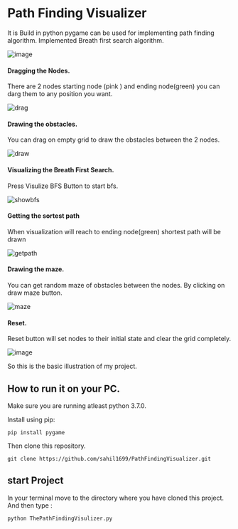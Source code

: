 # Path Finding Visualizer

It is Build in python pygame can be used for implementing path finding algorithm. Implemented Breath first search algorithm.

![image](https://user-images.githubusercontent.com/52308072/88749422-dea32e80-d170-11ea-93f4-c3bba542c1e4.png)

#### Dragging the Nodes.
There are 2 nodes starting node (pink ) and ending node(green) you can darg  them to any position you want.

![drag](https://user-images.githubusercontent.com/52308072/88750873-1364b500-d174-11ea-9d7f-491745f643e8.gif)

#### Drawing the obstacles.
You can drag on empty grid to draw the obstacles between the 2 nodes. 

![draw](https://user-images.githubusercontent.com/52308072/88751499-56735800-d175-11ea-9f24-b90e0397fef1.gif)

#### Visualizing the Breath First Search.
Press Visulize BFS Button to start bfs.

![showbfs](https://user-images.githubusercontent.com/52308072/88752069-a0a90900-d176-11ea-87ad-6875187c523b.gif)

#### Getting the sortest path
When visualization will reach to ending node(green) shortest path will be drawn

![getpath](https://user-images.githubusercontent.com/52308072/88752894-9720a080-d178-11ea-9065-f24975c60321.gif)

#### Drawing the maze.
You can get random maze of obstacles between the nodes. By clicking on draw maze button.

![maze](https://user-images.githubusercontent.com/52308072/88753404-ace29580-d179-11ea-81d1-4e219cd6e83d.gif)

#### Reset.
Reset button will set nodes to their initial  state and clear the grid completely.

![image](https://user-images.githubusercontent.com/52308072/88754085-668e3600-d17b-11ea-90ad-8e8e87a05969.png)

So this is the basic illustration of my project.

## How to run it on your PC.
Make sure you are running atleast python 3.7.0.

Install using pip:
```
pip install pygame
```
Then clone this repository.
```
git clone https://github.com/sahil1699/PathFindingVisualizer.git
```

## start Project
In your terminal move to the directory where you have cloned this project.
And then type :
```
python ThePathFindingVisulizer.py
```


